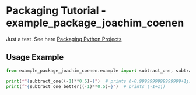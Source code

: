 
# Packaging Tutorial - example_package_joachim_coenen
Just a test. See here [Packaging Python Projects](https://packaging.python.org/en/latest/tutorials/packaging-projects/)

## Usage Example

```python
from example_package_joachim_coenen.example import subtract_one, subtract_one_better

print(f"{subtract_one((-1)**0.5)=}")  # prints (-0.9999999999999999+1j)
print(f"{subtract_one_better((-1)**0.5)=}")  # prints (-1+1j)

```
